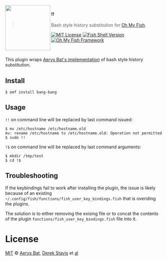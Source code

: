 <img src="https://cdn.rawgit.com/oh-my-fish/oh-my-fish/e4f1c2e0219a17e2c748b824004c8d0b38055c16/docs/logo.svg" align="left" width="144px" height="144px"/>

#### !!
> Bash style history substitution for [Oh My Fish][omf-link].

[![MIT License](https://img.shields.io/badge/license-MIT-007EC7.svg?style=flat-square)](/LICENSE)
[![Fish Shell Version](https://img.shields.io/badge/fish-v2.2.0-007EC7.svg?style=flat-square)](http://fishshell.com)
[![Oh My Fish Framework](https://img.shields.io/badge/Oh%20My%20Fish-Framework-007EC7.svg?style=flat-square)](https://www.github.com/oh-my-fish/oh-my-fish)

<br/>

This plugin wraps [Aerys Bat's implementation](https://github.com/fish-shell/fish-shell/wiki/Bash-Style-History-Substitution-(!!-and-!$)) of bash style history substitution.

## Install

```fish
$ omf install bang-bang 
```

## Usage

`!!` on command line will be replaced by last command issued:

```fish
$ mv /etc/hostname /etc/hostname.old
mv: rename /etc/hostname to /etc/hostname.old: Operation not permitted
$ sudo !!
```

`!$` on command line will be replaced by last command arguments:

```fish
$ mkdir /tmp/test
$ cd !$
```

## Troubleshooting

If the keybindings fail to work after installing the plugin, the issue is 
likely because of an existing `~/.config/fish/functions/fish_user_key_bindings.fish` 
that is overiding the plugins.

The solution is to either removing the exising file or to concat the contents of the 
plugin `functions/fish_user_key_bindings.fish` file into it.

# License

[MIT][mit] © [Aerys Bat][aerys-bat], [Derek Stavis][derekstavis] et [al][contributors]


[mit]:            http://opensource.org/licenses/MIT
[derekstavis]:    http://github.com/derek
[aerys-bat]:      https://github.com/AerysBat
[contributors]:   https://github.com/derek/plugin-bang-bang/graphs/contributors
[omf-link]:       https://www.github.com/oh-my-fish/oh-my-fish

[license-badge]:  https://img.shields.io/badge/license-MIT-007EC7.svg?style=flat-square
